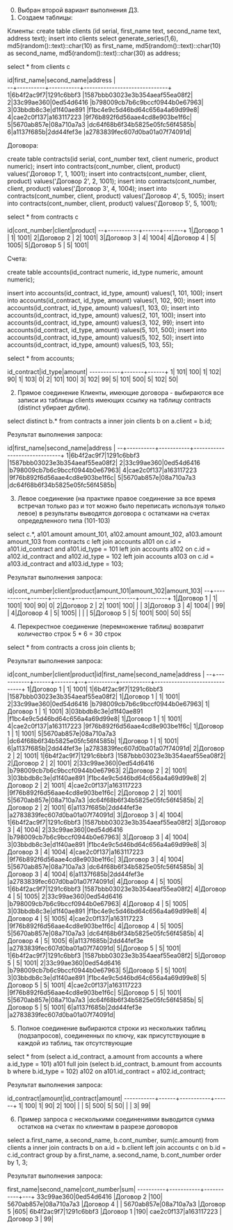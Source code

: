 0. Выбран второй вариант выполнения ДЗ.  
1. Создаем таблицы:  

Клиенты:
create table clients (id serial, first_name text, second_name text, address text); 
insert into clients
select generate_series(1,6),
       md5(random()::text)::char(10) as first_name,
       md5(random()::text)::char(10) as second_name,
       md5(random()::text)::char(30) as address;
      
select * from clients c   

id|first_name|second_name|address                       |  
--+----------+-----------+------------------------------+  
 1|6b4f2ac9f7|1291c6bbf3 |1587bbb03023e3b354aeaf55ea08f2|  
 2|33c99ae360|0ed54d6416 |b798009cb7b6c9bccf0944b0e67963|  
 3|03bbdb8c3e|d1f40ae891 |f1bc4e9c5d46bd64c656a4a69d99e8|  
 4|cae2c0f137|a163117223 |9f76b892f6d56aae4cd8e903be1f6c|  
 5|5670ab857e|08a710a7a3 |dc64f68b6f34b5825e05fc56f4585b|  
 6|a1137f685b|2dd44fef3e |a2783839fec607d0ba01a07f74091d|  

Договора:

create table contracts(id serial, cont_number text, client numeric, product numeric);
insert into contracts(cont_number, client, product) values('Договор 1', 1, 1001); 
insert into contracts(cont_number, client, product) values('Договор 2', 2, 1001); 
insert into contracts(cont_number, client, product) values('Договор 3', 4, 1004); 
insert into contracts(cont_number, client, product) values('Договор 4', 5, 1005); 
insert into contracts(cont_number, client, product) values('Договор 5', 5, 1001); 

select * from contracts c 

id|cont_number|client|product|
--+-----------+------+-------+
 1|Договор 1  |     1|   1001|
 2|Договор 2  |     2|   1001|
 3|Договор 3  |     4|   1004|
 4|Договор 4  |     5|   1005|
 5|Договор 5  |     5|   1001|

Счета:

create table accounts(id_contract numeric, id_type numeric, amount numeric);

insert into accounts(id_contract, id_type, amount) values(1, 101, 100);
insert into accounts(id_contract, id_type, amount) values(1, 102, 90);
insert into accounts(id_contract, id_type, amount) values(1, 103, 0);
insert into accounts(id_contract, id_type, amount) values(2, 101, 100);
insert into accounts(id_contract, id_type, amount) values(3, 102, 99);
insert into accounts(id_contract, id_type, amount) values(5, 101, 500);
insert into accounts(id_contract, id_type, amount) values(5, 102, 50);
insert into accounts(id_contract, id_type, amount) values(5, 103, 55);

select * from accounts;

id_contract|id_type|amount|
-----------+-------+------+
          1|    101|   100|
          1|    102|    90|
          1|    103|     0|
          2|    101|   100|
          3|    102|    99|
          5|    101|   500|
          5|    102|    50|

2. Прямое соединение
   Клиенты, имеющие договора - выбираются все записи из таблицы clients имеющих ссылку на таблицу contracts (distinct убирает дубли).

select distinct b.*
from  contracts a 
inner join clients b on a.client = b.id;

Результат выполнения запроса:

id|first_name|second_name|address                       |
--+----------+-----------+------------------------------+
 1|6b4f2ac9f7|1291c6bbf3 |1587bbb03023e3b354aeaf55ea08f2|
 2|33c99ae360|0ed54d6416 |b798009cb7b6c9bccf0944b0e67963|
 4|cae2c0f137|a163117223 |9f76b892f6d56aae4cd8e903be1f6c|
 5|5670ab857e|08a710a7a3 |dc64f68b6f34b5825e05fc56f4585b|
 
 3. Левое соединение (на практике правое соединение за все время встречал только раз и тот можно было переписать используя только левое)
    в результаты выводятся договора с остатками на счетах опредедленного типа (101-103)

 select c.*,
        a101.amount amount_101,
        a102.amount amount_102,
        a103.amount amount_103
 from contracts c
 left join accounts a101 on c.id = a101.id_contract and a101.id_type = 101
 left join accounts a102 on c.id = a102.id_contract and a102.id_type = 102
 left join accounts a103 on c.id = a103.id_contract and a103.id_type = 103;

 Результат выполнения запроса:

id|cont_number|client|product|amount_101|amount_102|amount_103|
--+-----------+------+-------+----------+----------+----------+
 1|Договор 1  |     1|   1001|       100|        90|         0|
 2|Договор 2  |     2|   1001|       100|          |          |
 3|Договор 3  |     4|   1004|          |        99|          |
 4|Договор 4  |     5|   1005|          |          |          |
 5|Договор 5  |     5|   1001|       500|        50|        55|

4.  Перекрестное соединение (перемножение таблиц)
    возвратит количество строк 5 * 6 = 30 строк

select *
from  contracts a cross join clients b;

Результат выполнения запроса:

id|cont_number|client|product|id|first_name|second_name|address                       |
--+-----------+------+-------+--+----------+-----------+------------------------------+
 1|Договор 1  |     1|   1001| 1|6b4f2ac9f7|1291c6bbf3 |1587bbb03023e3b354aeaf55ea08f2|
 1|Договор 1  |     1|   1001| 2|33c99ae360|0ed54d6416 |b798009cb7b6c9bccf0944b0e67963|
 1|Договор 1  |     1|   1001| 3|03bbdb8c3e|d1f40ae891 |f1bc4e9c5d46bd64c656a4a69d99e8|
 1|Договор 1  |     1|   1001| 4|cae2c0f137|a163117223 |9f76b892f6d56aae4cd8e903be1f6c|
 1|Договор 1  |     1|   1001| 5|5670ab857e|08a710a7a3 |dc64f68b6f34b5825e05fc56f4585b|
 1|Договор 1  |     1|   1001| 6|a1137f685b|2dd44fef3e |a2783839fec607d0ba01a07f74091d|
 2|Договор 2  |     2|   1001| 1|6b4f2ac9f7|1291c6bbf3 |1587bbb03023e3b354aeaf55ea08f2|
 2|Договор 2  |     2|   1001| 2|33c99ae360|0ed54d6416 |b798009cb7b6c9bccf0944b0e67963|
 2|Договор 2  |     2|   1001| 3|03bbdb8c3e|d1f40ae891 |f1bc4e9c5d46bd64c656a4a69d99e8|
 2|Договор 2  |     2|   1001| 4|cae2c0f137|a163117223 |9f76b892f6d56aae4cd8e903be1f6c|
 2|Договор 2  |     2|   1001| 5|5670ab857e|08a710a7a3 |dc64f68b6f34b5825e05fc56f4585b|
 2|Договор 2  |     2|   1001| 6|a1137f685b|2dd44fef3e |a2783839fec607d0ba01a07f74091d|
 3|Договор 3  |     4|   1004| 1|6b4f2ac9f7|1291c6bbf3 |1587bbb03023e3b354aeaf55ea08f2|
 3|Договор 3  |     4|   1004| 2|33c99ae360|0ed54d6416 |b798009cb7b6c9bccf0944b0e67963|
 3|Договор 3  |     4|   1004| 3|03bbdb8c3e|d1f40ae891 |f1bc4e9c5d46bd64c656a4a69d99e8|
 3|Договор 3  |     4|   1004| 4|cae2c0f137|a163117223 |9f76b892f6d56aae4cd8e903be1f6c|
 3|Договор 3  |     4|   1004| 5|5670ab857e|08a710a7a3 |dc64f68b6f34b5825e05fc56f4585b|
 3|Договор 3  |     4|   1004| 6|a1137f685b|2dd44fef3e |a2783839fec607d0ba01a07f74091d|
 4|Договор 4  |     5|   1005| 1|6b4f2ac9f7|1291c6bbf3 |1587bbb03023e3b354aeaf55ea08f2|
 4|Договор 4  |     5|   1005| 2|33c99ae360|0ed54d6416 |b798009cb7b6c9bccf0944b0e67963|
 4|Договор 4  |     5|   1005| 3|03bbdb8c3e|d1f40ae891 |f1bc4e9c5d46bd64c656a4a69d99e8|
 4|Договор 4  |     5|   1005| 4|cae2c0f137|a163117223 |9f76b892f6d56aae4cd8e903be1f6c|
 4|Договор 4  |     5|   1005| 5|5670ab857e|08a710a7a3 |dc64f68b6f34b5825e05fc56f4585b|
 4|Договор 4  |     5|   1005| 6|a1137f685b|2dd44fef3e |a2783839fec607d0ba01a07f74091d|
 5|Договор 5  |     5|   1001| 1|6b4f2ac9f7|1291c6bbf3 |1587bbb03023e3b354aeaf55ea08f2|
 5|Договор 5  |     5|   1001| 2|33c99ae360|0ed54d6416 |b798009cb7b6c9bccf0944b0e67963|
 5|Договор 5  |     5|   1001| 3|03bbdb8c3e|d1f40ae891 |f1bc4e9c5d46bd64c656a4a69d99e8|
 5|Договор 5  |     5|   1001| 4|cae2c0f137|a163117223 |9f76b892f6d56aae4cd8e903be1f6c|
 5|Договор 5  |     5|   1001| 5|5670ab857e|08a710a7a3 |dc64f68b6f34b5825e05fc56f4585b|
 5|Договор 5  |     5|   1001| 6|a1137f685b|2dd44fef3e |a2783839fec607d0ba01a07f74091d|
 
5. Полное соединение
   выбираются строки из нескольких таблиц (подзапросов), соединенных по ключу, как присутствующие в каждой из таблиц, так отсутствующие

 select *
 from (select a.id_contract, a.amount from accounts a where a.id_type = 101) a101
 full join (select b.id_contract, b.amount from accounts b where b.id_type = 102) a102 
 on a101.id_contract = a102.id_contract;

 Результат выполнения запроса:

id_contract|amount|id_contract|amount|
-----------+------+-----------+------+
          1|   100|          1|    90|
          2|   100|           |      |
          5|   500|          5|    50|
           |      |          3|    99|
           
6. Пример запроса с несколькими соединениями
   выводится сумма остатков на счетах по клиентам в разрезе договоров 

select a.first_name, a.second_name, b.cont_number, sum(c.amount) 
from  clients a 
inner join contracts b on a.id = b.client 
left join accounts c on b.id = c.id_contract
group by a.first_name, a.second_name, b.cont_number
order by 1, 3;

Результат выполнения запроса:

first_name|second_name|cont_number|sum|
----------+-----------+-----------+---+
33c99ae360|0ed54d6416 |Договор 2  |100|
5670ab857e|08a710a7a3 |Договор 4  |   |
5670ab857e|08a710a7a3 |Договор 5  |605|
6b4f2ac9f7|1291c6bbf3 |Договор 1  |190|
cae2c0f137|a163117223 |Договор 3  | 99|
